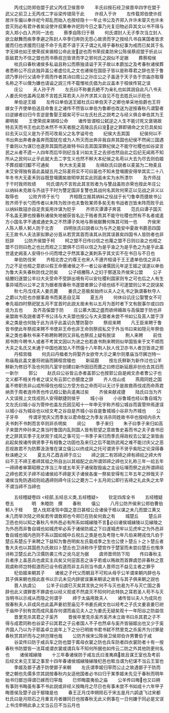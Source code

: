 <!-- { "loadSidebar": true } -->
　　丙戌公防郑伯盟于武父丙戌卫侯晋卒
　　丰氏曰按石经卫侯晋卒四字在盟于武父之前卫上无丙戌二字谷梁传错简于此
　　许叔入于许
　　左传载郑伯使许叔居许东偏以奉许祀今郑乱而始入也按经隐十一年止书公及齐郑入许许未甞灭也许未尝灭则必有君许者矣设使许叔果奉许祀则今日之事乃光复旧物必异其文以书不得与突入郑小白入齐同一法也
　　蔡季自陈归于蔡
　　何氏谓封人无子季次当立封人欲立献舞而疾季季避之陈封人卒季归奔防无怨心故贤而字之按经凡书自某国者皆求援而归也求援而归是不命于先君不请于天子谓之礼得乎春秋纪事为戒而已矣其于名字无择也如王使荣叔来锡桓公命此宠逆也而书荣叔柔防宋公陈侯蔡叔盟于折此以臣敌君为不信之盟也而书蔡叔岂皆贤而字之邪何氏之説似不足据
　　葬蔡桓侯
　　啖氏曰春秋诸侯多私谥且称公而蔡独请谥于天子故以本爵加之及考春秋诸侯葬者悉称公不应此独异盖公者虚位礼之文也诸侯在国臣子皆以是称尊君之辞也至于鲁颂乃季孙行父请命于周而作者其诗曰周公之孙庄公之子虽逹于天子告于宗庙亦取尊名称之不以僣为嫌也请谥之説三传不载惟啖氏倡为此议盖本于桓侯传冩之误
　　庄公
　　夫人孙于齐
　　左氏曰不称姜氏絶不为亲礼也如其説自此凡八书夫人姜氏何也盖再见故不言姓氏耳若夫人孙齐求其义自见不在去姓氏以示贬也
　　单伯逆王姬
　　左传曰单伯送王姬杜氏曰单伯天子之卿也单采地伯爵也王将嫁女于齐使单伯送且命鲁主之诸传不然皆以单伯为鲁卿也改送为逆按春秋凡谓娶者曰逆嫁者曰归今言逆是鲁娶王姬矣可乎以左氏杜氏之説考之与经义俱合单伯其为王卿明矣
　　王使荣叔来锡桓公命
　　诸传皆谓桓公弑逆之人生不能讨死又褒锡故特去天而书王也此恐未然不书天者脱之高陵吕氏曰宠逆之罪即锡命之文巳具矣如曰去天以见义是为子而可改易父之名字谥号也
　　纪侯大去其国
　　纪侯何以不书出奔出奔者身虽奔而国犹在或为人所灭而出奔非我自弃其国也纪侯不然闻三国遇于垂则以为谋巳也遂弃其国而逃故特书曰去其国深罪纪侯之不能守社稷也如谷梁言民之从者不遗一人四年而后毕则纪当复兴如太王之去邠也然自此之后纪无闻焉不知所从之民何以止乎此就大去二字生义也然不觧大本纪侯之名苟以大去为尽去则伯姬不葬叔姬归酅不可通矣
　　秋大水无麦苗
　　左绵赵氏曰説者以麦苖为二物麦且未艾安得独有苖此盖疑五月之际麦将实不可曰苖也不知未登塲圃安得举其实二十八年冬书大无麦禾则谷既登塲圃矣故明举其实此则苖未实为水所漂尔
　　及齐师战于干时我师败绩
　　何氏谓内不言败此其言败者为与讐战虽败亦荣也按此年庄公以纳紏未克故与齐战于干时为讐定国非复讐也其战何名其败何荣正以见战之非义以取辱也
　　公败齐师于长勺
　　齐桓既立报其纳紏之役战于长勺鲁幸而捷故书公败齐师于长勺而传者以未阵为败诈也夫鲁败某师多矣无有书战者岂皆未阵而败乎此以纳紏致冦亦自足责奚用诈谋为贬乎
　　齐师灭谭谭子奔莒
　　范氏曰谭子国灭不名盖无罪也按春秋诸侯失地被获皆名比于贱者责其不能守社稷也然有不名者或逺方小国名字不通或通史失之不然谭子失地与蔡侯献舞何殊其可贱一也
　　齐侯宋人陈人蔡人邾人防于北杏
　　四明张氏曰説者以为与齐之能安中夏故书爵恶四国无王故书人夫法家拟罪必分首从若赏其首而诛其从则其误甚矣四国书人皆防者也非贬辞
　　公防齐侯盟于柯
　　柯之盟不日传曰信之也蔑之盟不日则曰渝之也桓之盟不日则曰危之也比而观之三盟俱不日将以信之为是乎渝之为是乎危之为是乎此盖世逺史阙圣人安得仆仆问而增之乎然其事之美刺系乎其文实不在书日与不日也
　　单伯防伐宋
　　齐桓北杏之约尊王也宋人不遵齐桓请于王王遣单伯伐之非兵力之不足也桓之意欲以假王命慑诸侯之不一者公谷诸儒因元年逆王姬之误遂以单伯为鲁大夫失春秋防伐之防矣
　　公子结媵陈人之妇于鄄遂及齐侯宋公盟
　　公子结媵妇遂盟公羊曰大夫受命不受辞出境有可以安社稷利国家则专之可也后之人有生事异域而以公羊之言为据者按春秋书遂盟者罪公子结也结不可遂盟则公羊之説误矣
　　秋七月戊戌夫人姜氏薨
　　姜氏之恶极矣始终以夫人之礼书之孰谓春秋夺人之爵以为贬也亦据事直书而美恶自见耳
　　夏五月
　　何休曰讥庄公娶讐女不可奉先祖四时祭祀犹五月不宜首时此説太凿未有以五月为首时者下文有脱事尔或曰四讹为五也
　　及齐高傒盟于防
　　庄公慕大国之盛而欲缔婚故与高傒盟于防也非亲盟故书及説者谓不书公讳与大夫盟也按公与大夫盟者未尝不书如公及莒人盟于浮来之类是也何独于此为讳乎此盖讥仇讐防娶尔
　　祭叔来聘
　　凡王臣来聘于鲁皆书使此年祭叔来聘不书使非王命也非王命则祭叔私交于外当书曰来如隠元年祭伯来之类也春秋书来不称聘称聘则又非私也祭叔上疑有脱误
　　荆人来聘
　　前伐郑书荆今聘书人或者不考其文因以为进之也若直书荆来聘则似举国皆来于文不顺而大夫之名氏又未通于中国也故加人不然僖十八年荆人狄人伐卫亦书人者岂皆进之邪
　　丹桓宫楹
　　何氏曰丹楹者为将娶齐女欲夸大示之果尔则羣庙当尽餙岂特一祢庙哉此盖文姜将祔庙而餙桓宫楹也
　　新延廐
　　按左氏觧新为新作过也公羊觧新为修旧不及也何则凡室宇创建曰新作因旧而葺之曰修旧新延廐非创也去其旧而一新尔
　　郭公
　　赵氏曰公谷皆云赤者盖郭公也按郭公自是阙文赤者曺公子也文义都不相关传者之误又有云郭亡亦臆度之辞
　　齐人伐山戎
　　燕周同姓之国虽不修职贡非山戎所得伐也桓公方受方伯之命而可以无讨乎是故救燕伐戎而命燕君纳贡于周者连帅责也传讥桓公勤兵逺夷过矣
　　齐侯来献戎捷
　　陆氏曰当为齐人文误按上文伐戎则人安得献捷则侯乎
　　城小谷
　　小谷鲁城也经以鲁自城为文左氏曰城小谷为管仲也盖左氏因见昭十一年申无宇称齐桓公城谷而寘管仲焉遂误以城小谷为城谷也以经文考之谷自是齐城小谷自是鲁城城小谷非为齐城也
　　公子牙卒
　　传谓牙党庆父而季友以君命酖之为季友讳杀同姓故书卒也按经内杀大夫书刺不书刺而言卒则非杀明矣
　　闵公
　　季子来归
　　朱子曰季子来归如高子来盟齐仲孙来之类当时鲁国内乱则国人皆有慰望之意故鲁史喜而书之夫子直书旧史之辞其实季子无状观于成风之事可见一书季子来归而季氏得政权去公室之渐皆由此起矣按诸传俱贤季子有相鲁之功固也及来归之后不能防武闱之难不能讨庆父之恶忍视故君不为防葬汲汲惟在谋立僖公以终成风之托可谓贤乎不贤乎紫阳之论深得春秋诛絶之义
　　夏五月乙酉吉禘于庄公
　　禘之説二有郊禘之禘有禘祫之禘大传曰不王不禘王者禘其祖之所自出以其祖配之此所谓郊禘之禘也又礼称三年一祫五年一禘禘者审第昭穆之序当三年或五年天子诸侯取毁庙之主设坛墠而祭之此所谓禘祫之禘也若天子禘不祫诸侯祫不禘是天子诸侯各废一祭矣安得有三年五年之辨哉天子诸侯当免防遇祫则祫遇禘则禘今庄公之薨方二十五月闵公即行吉禘之礼此失之太早不谓当禘不当禘也












　　五经稽疑卷四
<经部,五经总义类,五经稽疑>
　　钦定四库全书
　　五经稽疑卷五　　　　明　朱睦防　撰
　　春秋
　　僖公
　　八月公防齐侯宋公郑伯曹伯邾人于柽
　　楚人伐郑凌驾中国之意日甚桓公合诸侯于柽以谋之未几而盟江黄又未几而举次陉之师矣若传谓救郑也今郑巳在防矣何救之有
　　城楚丘
　　楚丘非卫邑也何以知之春秋凡书外邑必有所系如城縁陵不言必曰诸侯城縁陵以见縁陵之为外邑而非鲁自城也如城虎牢必系于诸侯防戚之下曰遂城虎牢以见虎牢之为外邑非鲁自城也城内邑则不系以国如城中丘祝丘之类是也及考隠七年凡伯来聘戎伐凡伯于楚丘系楚丘于来聘之下益知为鲁邑明矣左氏载成季之生也公使卜楚丘卜之卜楚丘者鲁大夫也以其国邑为氏故曰卜楚丘也卫诗称作于楚宫作于楚室而未尝曰楚丘也惟序诗称卫楚丘此乃汉儒防袭三传之讹乌足为据
　　虞师晋师防下阳
　　传曰春秋主兵者序上盖恶兵也虞实主兵矣又何逭首恶之诛乎若或以贿故而首罪虞恐非春秋之意观虞称师岂特假道而已设令假道而非主兵则当书虞人晋师岂不益见主者之罪乎
　　杞伯姬来朝其子
　　诸侯之子代父而朝且不可矧从母乎公羊谓来朝内辞也与其子俱来朝也按此直书以示讥未见内辞彼误兼来朝读之故有与其子俱来朝之説也
　　晋人执虞公
　　公羊子曰虞巳灭矣其言执之何不与灭也曷为不与灭亡国之善辞也此义谓罪晋不罪虞也以经义观或不然虞灭不知何时此特执之耳若圣人苟不与灭当明书以示戒从而隐之何谓乎
　　禘于太庙用致夫人
　　诸传皆以夫人为成风也按春秋夫人非成风也此盖声姜初至庙见不书姜氏阙文也以经考之子氏文姜哀姜巳祔于庙仲子别有宫而成风虽存何谓而庙见夫人之为姜氏无疑矣观十一年阳谷之防益信
　　晋里克杀其君之子奚齐
　　晋侯卒里克杀奚齐奚齐未立故书曰杀其君之子不得与成君同称也谷梁子曰其君之子云者国人不子也然卓与奚齐皆骊姬出也又少于奚齐国人乃以为子耶盖卓立逾年上下之分已明故书君书弑不然里克之杀奚齐为讨罪是春秋赏其奸而与之辨岂理也哉
　　公防齐侯宋公陈侯卫侯郑伯许男曹伯于咸
　　谷梁传曰防于咸兵车之防也盟于寗母衣裳之防也兵车防者四衣裳防者十有一按春秋书防盟皆一法耳或谓衣裳或谓兵车不知何所据也如传云二防之外其他防更何名也
　　诸侯城縁陵
　　十三年春诸侯防于咸左氏曰淮夷病故且谋王室也及考前后经文未见王室之事至十四年春诸侯城縁陵縁陵杞邑也秪当谓为杞谋不当云王室也
　　季姬及鄫子遇于防使鄫子来朝
　　左氏谓季姬归寜而公止之故遇鄫子于防而使之朝也先儒多宗其説按春秋内女适他国者必书曰归于某季姬未先见于春秋而明年始书归鄫岂得谓已嫁而归寜哉
　　巳夘晦震夷伯之庙
　　公羊传曰晦也又曰朔有事则书晦虽有事不书此説或非经义按晦月之尽日也有事未尝不书如成十六年甲子晦晋侯及楚子战于鄢陵是也
　　春王正月戊申朔陨石于宋五是月六鹢退飞过宋都杜氏曰是月陨石之月重言月者嫌同日也按春秋无此义例事在一日何嫌于同必是文误上书戊申朔此承上文当云日不当云月也

